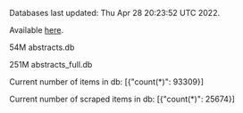 Databases last updated: Thu Apr 28 20:23:52 UTC 2022. 

Available [here](https://github.com/cbeauhilton/ash-db/releases).


54M	abstracts.db

251M	abstracts_full.db

Current number of items in db:
[{"count(*)": 93309}]

Current number of scraped items in db:
[{"count(*)": 25674}]
